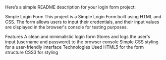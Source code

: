 Here’s a simple README description for your login form project:

Simple Login Form
This project is a Simple Login Form built using HTML and CSS. The form allows users to input their credentials, and their input values are displayed in the browser's console for testing purposes.

Features
A clean and minimalistic login form
Stores and logs the user's input (username and password) to the browser console
Simple CSS styling for a user-friendly interface
Technologies Used
HTML5 for the form structure
CSS3 for styling
